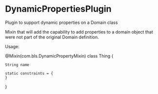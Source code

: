 DynamicPropertiesPlugin
=======================

Plugin to support dynamic properties on a Domain class

Mixin that will add the capability to add properties to a domain object that were not part of the original Domain
definition.

Usage:

@Mixin(com.bls.DynamicPropertyMixin)
class Thing {

    String name

    static constraints = {
    }
}

